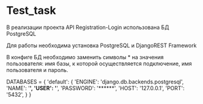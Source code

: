 # Test_task

В реализации проекта API Registration-Login использована БД PostgreSQL

Для работы необходима установка PostgreSQL и DjangoREST Framework

В конфиге БД необходимо заменить символы * на значения пользователя: имя базы, к которой осуществляется подключение,
имя пользователя и пароль. 

DATABASES = {
    'default': {
        'ENGINE': 'django.db.backends.postgresql',
        'NAME': '******',
        'USER': '******',
        'PASSWORD': '******',
        'HOST': '127.0.0.1',
        'PORT': '5432',
    }
}
